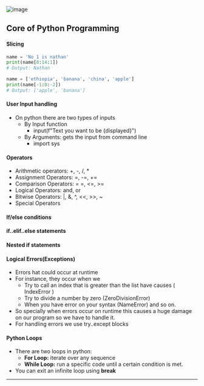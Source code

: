![image](![image](https://github.com/Mistire/GTSTv1/assets/96515111/728c8a00-fbef-4b6e-a8ff-7fa784b85381)
)
## Core of Python Programming
#### Slicing
```python
name = 'No 1 is nathan'
print(name[8:14:1])
# Output: Nathan
```
```python
name = ['ethiopia', 'banana', 'china', 'apple']
print(name[-1:0:-2])
# Output: ['apple', 'banana']
```
#### User Input handling
- On python there are two types of inputs
	- By Input function
		- input(f"Text you want to be {displayed}")
	- By Arguments: gets the input from command line
		- import sys
#### Operators
- Arithmetic operators: +, -, /, *
- Assignment Operators: =, -=, +=
- Comparison Operators: = =, <=, >=
- Logical Operators: and, or
- Bitwise Operators: |, &, ^, <<, >>, ~
- Special Operators
#### If/else conditions
#### if..elif..else statements
#### Nested if statements
#### Logical Errors(Exceptions)
- Errors hat could occur at runtime
- For instance, they occur when we
	- Try to call an index that is greater than the list have causes ( IndexError )
	- Try to divide a number by zero (ZeroDivisionError)
	- When you have error on your syntax (NameError) and so on.
- So specially when errors occur on runtime this causes a huge damage on our
program so we have to handle it.
- For handling errors we use try..except blocks
#### Python Loops
-  There are two loops in python:
	- **For Loop:** iterate over any sequence
	- **While Loop:** run a specific code until a certain condition is met. 
- You can exit an infinite loop using **break**
---
